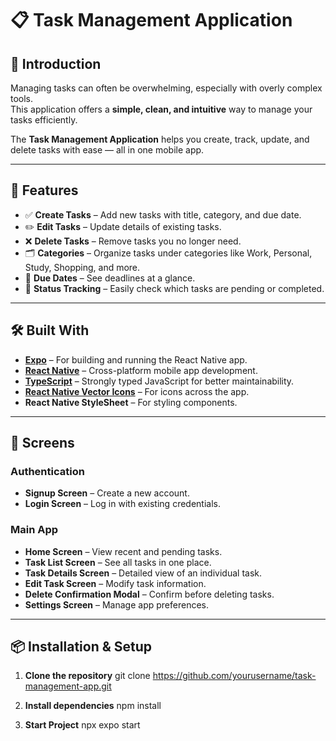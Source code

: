 # 📋 Task Management Application

## 📝 Introduction

Managing tasks can often be overwhelming, especially with overly complex tools.  
This application offers a **simple, clean, and intuitive** way to manage your tasks efficiently.

The **Task Management Application** helps you create, track, update, and delete tasks with ease — all in one mobile app.

---

## 🚀 Features

- ✅ **Create Tasks** – Add new tasks with title, category, and due date.
- ✏️ **Edit Tasks** – Update details of existing tasks.
- ❌ **Delete Tasks** – Remove tasks you no longer need.
- 🗂 **Categories** – Organize tasks under categories like Work, Personal, Study, Shopping, and more.
- 📅 **Due Dates** – See deadlines at a glance.
- 🔔 **Status Tracking** – Easily check which tasks are pending or completed.

---

## 🛠 Built With

- [**Expo**](https://expo.dev/) – For building and running the React Native app.
- [**React Native**](https://reactnative.dev/) – Cross-platform mobile app development.
- [**TypeScript**](https://www.typescriptlang.org/) – Strongly typed JavaScript for better maintainability.
- [**React Native Vector Icons**](https://oblador.github.io/react-native-vector-icons/) – For icons across the app.
- **React Native StyleSheet** – For styling components.

---

## 📱 Screens

### **Authentication**

- **Signup Screen** – Create a new account.
- **Login Screen** – Log in with existing credentials.

### **Main App**

- **Home Screen** – View recent and pending tasks.
- **Task List Screen** – See all tasks in one place.
- **Task Details Screen** – Detailed view of an individual task.
- **Edit Task Screen** – Modify task information.
- **Delete Confirmation Modal** – Confirm before deleting tasks.
- **Settings Screen** – Manage app preferences.

---

## 📦 Installation & Setup

1. **Clone the repository**
   git clone https://github.com/yourusername/task-management-app.git

2. **Install dependencies**
   npm install

3. **Start Project**
   npx expo start
